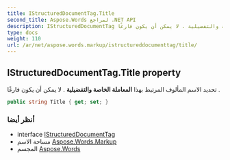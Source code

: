 ```yaml
---
title: IStructuredDocumentTag.Title
second_title: Aspose.Words لمراجع .NET API
description: IStructuredDocumentTag ملكية. تحديد الاسم المألوف المرتبط بهذا المعاملة الخاصة والتفضيلية . لا يمكن أن يكون فارغًا .
type: docs
weight: 110
url: /ar/net/aspose.words.markup/istructureddocumenttag/title/
---
```

## IStructuredDocumentTag.Title property

تحديد الاسم المألوف المرتبط بهذا **المعاملة الخاصة والتفضيلية** . لا يمكن أن يكون فارغًا .

```csharp
public string Title { get; set; }
```

### أنظر أيضا

* interface [IStructuredDocumentTag](../)
* مساحة الاسم [Aspose.Words.Markup](../../istructureddocumenttag/)
* المجسم [Aspose.Words](../../../)


